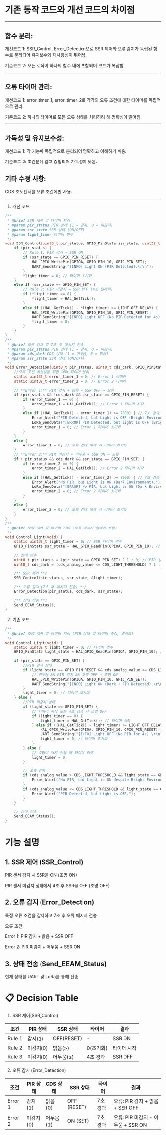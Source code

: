 # 기존 동작 코드와 개선 코드의 차이점 

-------

## 함수 분리:

개선코드 1: SSR_Control, Error_Detection으로 SSR 제어와 오류 감지가 독립된 함수로 분리되어 유지보수와 재사용성이 뛰어남.

기존코드 2: 모든 로직이 하나의 함수 내에 포함되어 코드가 복잡함.

--------

## 오류 타이머 관리:

개선코드 1: error_timer_1, error_timer_2로 각각의 오류 조건에 대한 타이머를 독립적으로 관리.

기존코드 2: 하나의 타이머로 모든 오류 상태를 처리하려 해 명확성이 떨어짐.

----------
## 가독성 및 유지보수성:

개선코드 1: 각 기능이 독립적으로 분리되어 명확하고 이해하기 쉬움.

기존코드 2: 조건문이 길고 중첩되어 가독성이 낮음.

## 기타 수정 사항:

CDS 조도센서를 오류 조건에만 사용.

----------

1. 개선 코드
```C
/**
 * @brief SSR 제어 및 타이머 처리
 * @param pir_status PIR 상태 (1 = 감지, 0 = 미감지)
 * @param ssr_state SSR 상태 (ON/OFF)
 * @param light_timer 타이머 변수
 */
void SSR_Control(uint8_t pir_status, GPIO_PinState ssr_state, uint32_t *light_timer) {
    if (pir_status) {
        // Rule 1: PIR 감지 → SSR ON
        if (ssr_state == GPIO_PIN_RESET) {
            HAL_GPIO_WritePin(GPIOA, GPIO_PIN_10, GPIO_PIN_SET);
            UART_SendString("[INFO] Light ON (PIR Detected).\r\n");
        }
        *light_timer = 0; // 타이머 초기화
    }
    else if (ssr_state == GPIO_PIN_SET) {
        // Rule 2: PIR 미감지 → SSR OFF (4초 딜레이)
        if (*light_timer == 0) {
            *light_timer = HAL_GetTick();
        }
        else if ((HAL_GetTick() - *light_timer) >= LIGHT_OFF_DELAY) {
            HAL_GPIO_WritePin(GPIOA, GPIO_PIN_10, GPIO_PIN_RESET);
            UART_SendString("[INFO] Light OFF (No PIR Detected for 4s).\r\n");
            *light_timer = 0;
        }
    }
}
/**
 * @brief 오류 감지 및 7초 후 메시지 전송
 * @param pir_status PIR 상태 (1 = 감지, 0 = 미감지)
 * @param cds_dark CDS 상태 (1 = 어두움, 0 = 밝음)
 * @param ssr_state SSR 상태 (ON/OFF)
 */
void Error_Detection(uint8_t pir_status, uint8_t cds_dark, GPIO_PinState ssr_state) {
	//오류 조건 독립성을 위한 에러 타이머 분리
    static uint32_t error_timer_1 = 0; // Error 1 타이머
    static uint32_t error_timer_2 = 0; // Error 2 타이머

    // **Error 1:** PIR 감지 + 밝음 + SSR OFF → 오류
    if (pir_status && !cds_dark && ssr_state == GPIO_PIN_RESET) {
        if (error_timer_1 == 0) {
            error_timer_1 = HAL_GetTick(); // Error 1 타이머 시작
        }
        else if ((HAL_GetTick() - error_timer_1) >= 7000) { // 7초 경과 후 오류 메시지
            Error_Alert("PIR Detected, but Light is OFF (Bright Environment).");
            LoRa_SendData("[ERROR] PIR Detected, but Light is OFF (Bright Environment).");
            error_timer_1 = 0; // Error 1 타이머 초기화
        }
    }
    else {
        error_timer_1 = 0; // 오류 상태 해제 시 타이머 초기화
    }
    // **Error 2:** PIR 미감지 + 어두움 + SSR ON → 오류
    if (!pir_status && cds_dark && ssr_state == GPIO_PIN_SET) {
        if (error_timer_2 == 0) {
            error_timer_2 = HAL_GetTick(); // Error 2 타이머 시작
        }
        else if ((HAL_GetTick() - error_timer_2) >= 7000) { // 7초 경과 후 오류 메시지
            Error_Alert("No PIR, but Light is ON (Dark Environment).");
            LoRa_SendData("[ERROR] No PIR, but Light is ON (Dark Environment).");
            error_timer_2 = 0; // Error 2 타이머 초기화
        }
    }
    else {
        error_timer_2 = 0; // 오류 상태 해제 시 타이머 초기화
    }
}
/**
 * @brief 조명 제어 및 타이머 처리 (오류 메시지 딜레이 포함)
 */
void Control_Light(void) {
    static uint32_t light_timer = 0; // SSR 타이머 변수
    GPIO_PinState ssr_state = HAL_GPIO_ReadPin(GPIOA, GPIO_PIN_10); // SSR 상태 확인

    // 상태 변수
    uint8_t pir_status = (pir_state == GPIO_PIN_SET) ? 1 : 0; // PIR 상태 (1 = 감지, 0 = 미감지)
    uint8_t cds_dark = (cds_analog_value <= CDS_LIGHT_THRESHOLD) ? 1 : 0; // CDS 상태 (1 = 어두움, 0 = 밝음)

    /** SSR 제어 **/
    SSR_Control(pir_status, ssr_state, &light_timer);

    /** 오류 감지 (7초 후 메시지 전송) **/
    Error_Detection(pir_status, cds_dark, ssr_state);

    /** 상태 전송 **/
    Send_EEAM_Status();
}
```
2. 기존 코드
```C
/**
 * @brief 조명 제어 및 타이머 처리 (PIR 상태 및 타이머 중심, 최적화)
 */
void Control_Light(void) {
    static uint32_t light_timer = 0; // 타이머 변수
    GPIO_PinState light_state = HAL_GPIO_ReadPin(GPIOA, GPIO_PIN_10); // 현재 조명 상태

    if (pir_state == GPIO_PIN_SET) {
        //PIR 감지 상태
        if (light_state == GPIO_PIN_RESET && cds_analog_value <= CDS_LIGHT_THRESHOLD) {
            // 어두움 && PIR 감지 && 조명 OFF → 조명 ON
            HAL_GPIO_WritePin(GPIOA, GPIO_PIN_10, GPIO_PIN_SET);
            UART_SendString("[INFO] Light ON (Dark + PIR Detected).\r\n");
        }
        light_timer = 0; // 타이머 초기화
    } else {
        //PIR 미감지 상태
        if (light_state == GPIO_PIN_SET) {
            // 타이머 시작 또는 4초 경과 시 조명 OFF
            if (light_timer == 0) {
                light_timer = HAL_GetTick(); // 타이머 시작
            } else if ((HAL_GetTick() - light_timer) >= LIGHT_OFF_DELAY) {
                HAL_GPIO_WritePin(GPIOA, GPIO_PIN_10, GPIO_PIN_RESET); // 조명 OFF
                UART_SendString("[INFO] Light OFF (No PIR for 4s).\r\n");
                light_timer = 0; // 타이머 초기화
            }
        } else {
            // 조명이 꺼져 있을 때 타이머 리셋
            light_timer = 0;
        }

        // 오류 감지
        if (cds_analog_value > CDS_LIGHT_THRESHOLD && light_state == GPIO_PIN_SET) {
            Error_Alert("No PIR, but Light is ON despite Bright Environment.");
        }
        if (cds_analog_value <= CDS_LIGHT_THRESHOLD && light_state == GPIO_PIN_RESET) {
            Error_Alert("PIR Detected, but Light is OFF.");
        }
    }

    // 상태 전송
    Send_EEAM_Status();
}
```

# 기능 설명
## 1. SSR 제어 (SSR_Control)
PIR 센서 감지 시 SSR을 ON (조명 ON)

PIR 센서 미감지 상태에서 4초 후 SSR을 OFF (조명 OFF)

## 2. 오류 감지 (Error_Detection)

특정 오류 조건을 감지하고 7초 후 오류 메시지 전송

오류 조건:

Error 1: PIR 감지 + 밝음 + SSR OFF

Error 2: PIR 미감지 + 어두움 + SSR ON

## 3. 상태 전송 (Send_EEAM_Status)

현재 상태를 UART 및 LoRa를 통해 전송



# 📋 Decision Table
1. SSR 제어(SSR_Control)
   
| 조건       | PIR 상태 |  SSR 상태  | 타이머    | 결과       |
|------------|----------|-----------|-----------|-----------|
| Rule 1     | 감지(1)  |OFF(RESET) |     -     | SSR ON    |
| Rule 2     | 미감지(0)|  밝음(>)  | 0(초기화)  | 타이머 시작|
| Rule 3     | 미감지(0)| 어두움(≤) | 4초 경과   | SSR OFF   |

2. 오류 감지 (Error_Detection)

| 조건        | PIR 상태 |  CDS 상태  | SSR 상태       | 타이머     |   결과   |
|------------ |----------|-----------|--------------|-----------|--------------------------------|
| Error 1     | 감지(1)  |밝음 (0)    |  OFF (RESET) | 7초 경과    |오류: PIR 감지 + 밝음 + SSR OFF|
| Error 2     | 미감지(0)|어두움 (1)  | ON (SET)      | 7초 경과   |오류: PIR 미감지 + 어두움 + SSR ON|
